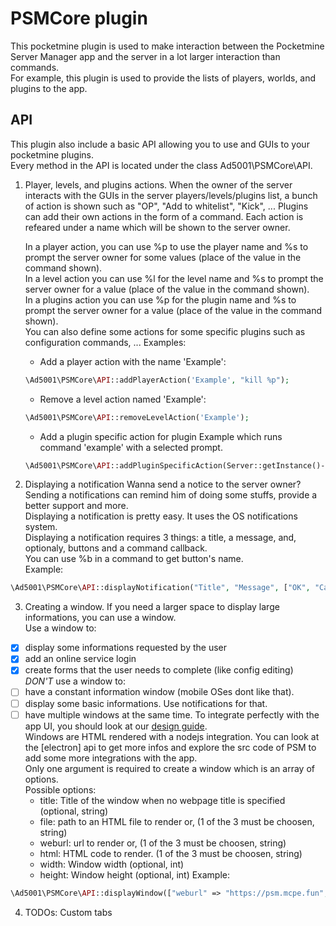 # PSMCore plugin
This pocketmine plugin is used to make interaction between the Pocketmine Server Manager app and the server in a lot larger interaction than commands.    
For example, this plugin is used to provide the lists of players, worlds, and plugins to the app.    
    
## API
This plugin also include a basic API allowing you to use and GUIs to your pocketmine plugins.    
Every method in the API is located under the class Ad5001\PSMCore\API.    
    
1. Player, levels, and plugins actions.
	When the owner of the server interacts with the GUIs in the server players/levels/plugins list, a bunch of action is shown such as "OP", "Add to whitelist", "Kick", ... Plugins can add their own actions in the form of a command. Each action is refeared under a name which will be shown to the server owner.    
	
	In a player action, you can use %p to use the player name and %s to prompt the server owner for some values (place of the value in the command shown).    
	In a level action you can use %l for the level name and %s to prompt the server owner for a value (place of the value in the command shown).    
	In a plugins action you can use %p for the plugin name and %s to prompt the server owner for a value (place of the value in the command shown).    
	You can also define some actions for some specific plugins such as configuration commands, ...
	Examples:    
	- Add a player action with the name 'Example':
	```php
	\Ad5001\PSMCore\API::addPlayerAction('Example', "kill %p");
	```
	- Remove a level action named 'Example':
	```php
	\Ad5001\PSMCore\API::removeLevelAction('Example');
	```
	- Add a plugin specific action for plugin Example which runs command 'example' with a selected prompt.
	```php
	\Ad5001\PSMCore\API::addPluginSpecificAction(Server::getInstance()->getPluginManager()->getPlugin("Example"), "Ask for example", "example %s");
	```
	
2. Displaying a notification
Wanna send a notice to the server owner? Sending a notifications can remind him of doing some stuffs, provide a better support and more.    
Displaying a notification is pretty easy. It uses the OS notifications system.    
Displaying a notification requires 3 things: a title, a message, and, optionaly, buttons and a command callback.   
You can use %b in a command to get button's name.    
Example:    
```php
\Ad5001\PSMCore\API::displayNotification("Title", "Message", ["OK", "Cancel"], "cmd callback");
```

3. Creating a window.
If you need a larger space to display large informations, you can use a window.    
Use a window to:    
- [x] display some informations requested by the user    
- [x] add an online service login    
- [x] create forms that the user needs to complete (like config editing)    
*DON'T* use a window to:     
- [ ] have a constant information window (mobile OSes dont like that).    
- [ ] display some basic informations. Use notifications for that.    
- [ ] have multiple windows at the same time.
To integrate perfectly with the app UI, you should look at our [design guide](https://github.com/pmt-mcpe-fun/PSMCorePlugin/blob/master/DESIGN.md).    
Windows are HTML rendered with a nodejs integration. You can look at the [electron] api to get more infos and explore the src code of PSM to add some more integrations with the app.    
Only one argument is required to create a window which is an array of options.    
Possible options:
	 - title: Title of the window when no webpage title is specified (optional, string)
	 - file: path to an HTML file to render or, (1 of the 3 must be choosen, string)
	 - weburl: url to render or, (1 of the 3 must be choosen, string)
	 - html: HTML code to render. (1 of the 3 must be choosen, string)
	 - width: Window width (optional, int)
	 - height: Window height (optional, int)
Example:
```php
\Ad5001\PSMCore\API::displayWindow(["weburl" => "https://psm.mcpe.fun", "title" => "PSM's website"]);
```

4. TODOs: Custom tabs